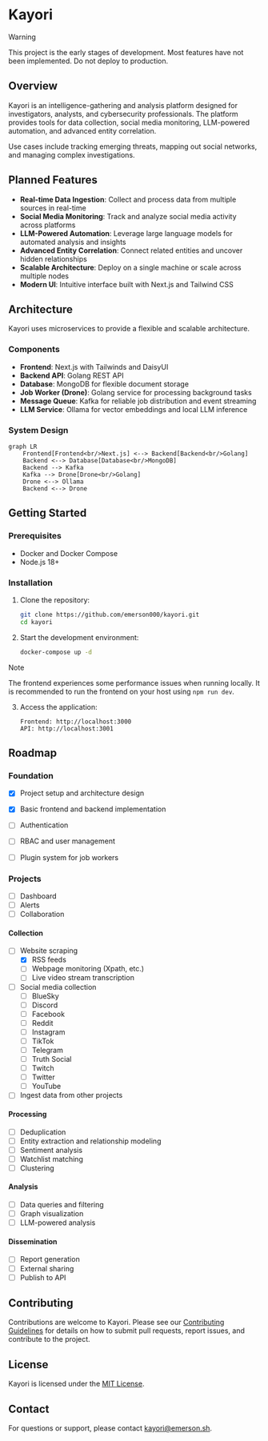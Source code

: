 # Kayori

> [!WARNING]
> This project is the early stages of development. Most features have not been implemented. Do not deploy to production.

## Overview

Kayori is an intelligence-gathering and analysis platform designed for investigators, analysts, and cybersecurity professionals. The platform provides tools for data collection, social media monitoring, LLM-powered automation, and advanced entity correlation.

Use cases include tracking emerging threats, mapping out social networks, and managing complex investigations.

## Planned Features

- **Real-time Data Ingestion**: Collect and process data from multiple sources in real-time
- **Social Media Monitoring**: Track and analyze social media activity across platforms
- **LLM-Powered Automation**: Leverage large language models for automated analysis and insights
- **Advanced Entity Correlation**: Connect related entities and uncover hidden relationships
- **Scalable Architecture**: Deploy on a single machine or scale across multiple nodes
- **Modern UI**: Intuitive interface built with Next.js and Tailwind CSS

## Architecture

Kayori uses microservices to provide a flexible and scalable architecture.

### Components

- **Frontend**: Next.js with Tailwinds and DaisyUI
- **Backend API**: Golang REST API
- **Database**: MongoDB for flexible document storage
- **Job Worker (Drone)**: Golang service for processing background tasks
- **Message Queue**: Kafka for reliable job distribution and event streaming
- **LLM Service**: Ollama for vector embeddings and local LLM inference

### System Design

```mermaid
graph LR
    Frontend[Frontend<br/>Next.js] <--> Backend[Backend<br/>Golang]
    Backend <--> Database[Database<br/>MongoDB]
    Backend --> Kafka
    Kafka --> Drone[Drone<br/>Golang]
    Drone <--> Ollama
    Backend <--> Drone
```

## Getting Started

### Prerequisites

- Docker and Docker Compose
- Node.js 18+

### Installation

1. Clone the repository:
   ```bash
   git clone https://github.com/emerson000/kayori.git
   cd kayori
   ```

2. Start the development environment:
   ```bash
   docker-compose up -d
   ```

> [!NOTE]
> The frontend experiences some performance issues when running locally. It is recommended to run the frontend on your host using `npm run dev`.

3. Access the application:
   ```
   Frontend: http://localhost:3000
   API: http://localhost:3001
   ```

## Roadmap

### Foundation
- [x] Project setup and architecture design
- [x] Basic frontend and backend implementation
- [ ] Authentication
- [ ] RBAC and user management
- [ ] Plugin system for job workers


### Projects
- [ ] Dashboard
- [ ] Alerts
- [ ] Collaboration

#### Collection
- [ ] Website scraping
  - [X] RSS feeds
  - [ ] Webpage monitoring (Xpath, etc.)
  - [ ] Live video stream transcription
- [ ] Social media collection
  - [ ] BlueSky
  - [ ] Discord
  - [ ] Facebook
  - [ ] Reddit
  - [ ] Instagram
  - [ ] TikTok
  - [ ] Telegram
  - [ ] Truth Social
  - [ ] Twitch
  - [ ] Twitter
  - [ ] YouTube
- [ ] Ingest data from other projects

#### Processing
- [ ] Deduplication
- [ ] Entity extraction and relationship modeling
- [ ] Sentiment analysis
- [ ] Watchlist matching
- [ ] Clustering

#### Analysis
- [ ] Data queries and filtering
- [ ] Graph visualization
- [ ] LLM-powered analysis

#### Dissemination
- [ ] Report generation
- [ ] External sharing
- [ ] Publish to API

## Contributing

Contributions are welcome to Kayori. Please see our [Contributing Guidelines](CONTRIBUTING.md) for details on how to submit pull requests, report issues, and contribute to the project.

## License

Kayori is licensed under the [MIT License](LICENSE).

## Contact

For questions or support, please contact [kayori@emerson.sh](mailto:kayori@emerson.sh).